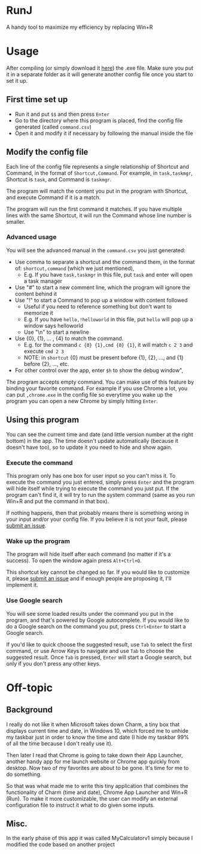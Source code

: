 # RunJ
A handy tool to maximize my efficiency by replacing Win+R


# Usage
After compiling (or simply download it [here](https://github.com/AnoXDD/RunJ/raw/master/RunJ/bin/Release/RunJ.exe)) the .exe file. Make sure you put it in a separate folder as it will generate another config file once you start to set it up.

## First time set up

* Run it and put `$$` and then press `Enter`
* Go to the directory where this program is placed, find the config file generated (called `command.csv`)
* Open it and modify it if necessary by following the manual inside the file

## Modify the config file

Each line of the config file represents a single relationship of Shortcut and Command, in the format of `Shortcut,Command`. For example, in `task,taskmgr`, Shortcut is `task`, and Command is `taskmgr`.

The program will match the content you put in the program with Shortcut, and execute Command if it is a match.

The program will run the first command it matches. If you have multiple lines with the same Shortcut, it will run the Command whose line number is smaller.

### Advanced usage

You will see the advanced manual in the `command.csv` you just generated:

* Use comma to separate a shortcut and the command them, in the format of: `shortcut,command` (which we just mentioned),
  * E.g. If you have `task,taskmgr` in this file, put `task` and enter will open a task manager
* Use "#" to start a new comment line, which the program will ignore the content behind it
* Use "!" to start a Command to pop up a window with content followed
  * Useful if you need to reference something but don't want to memorize it
  * E.g. If you have `hello,!helloworld` in this file, put `hello` will pop up a window says helloworld
  * Use "\n" to start a newline
* Use {0}, {1}, ... , {4} to match the command. 
  * E.g. for the command `c {0} {1},cmd {0} {1}`,
    it will match `c 2 3` and execute `cmd 2 3`
  * NOTE: in `shortcut` {0} must be present before {1}, {2}, ..., and {1} before {2}, ..., etc. 
* For other control over the app, enter `$h` to show the debug window",

The program accepts empty command. You can make use of this feature by binding your favorite command. For example if you use Chrome a lot, you can put `,chrome.exe` in the config file so everytime you wake up the program you can open a new Chrome by simply hitting `Enter`.

## Using this program

You can see the current time and date (and little version number at the right bottom) in the app. The time doesn't update automatically (because it doesn't have too), so to update it you need to hide and show again. 

### Execute the command
This program only has one box for user input so you can't miss it. To execute the command you just entered, simply press `Enter` and the program will hide itself while trying to execute the command you just put. If the program can't find it, it will try to run the system command (same as you run Win+R and put the command in that box). 

If nothing happens, then that probably means there is something wrong in your input and/or your config file. If you believe it is not your fault, please [submit an issue](https://github.com/AnoXDD/RunJ/issues).

### Wake up the program
The program will hide itself after each command (no matter if it's a success). To open the window again press `Alt+Ctrl+Q`.

This shortcut key cannot be changed so far. If you would like to customize it, please [submit an issue](https://github.com/AnoXDD/RunJ/issues) and if enough people are proposing it, I'll implement it. 

### Use Google search
You will see some loaded results under the command you put in the program, and that's powered by Google autocomplete. If you would like to do a Google search on the command you put, press `Ctrl+Enter` to start a Google search.

If you'd like to quick choose the suggested result, use `Tab` to select the first command, or use Arrow Keys to navigate and use `Tab` to choose the suggested result. Once `Tab` is pressed, `Enter` will start a Google search, but only if you don't press any other keys. 

# Off-topic

## Background
I really do not like it when Microsoft takes down Charm, a tiny box that displays current time and date, in Windows 10, which forced me to unhide my taskbar just in order to know the time and date (I hide my taskbar 99% of all the time because I don't really use it).

Then later I read that Chrome is going to take down their App Launcher, another handy app for me launch website or Chrome app quickly from desktop. Now two of my favorites are about to be gone. It's time for me to do something. 

So that was what made me to write this tiny application that combines the functionality of Charm (time and date), Chrome App Launcher and Win+R (Run). To make it more customizable, the user can modify an external configuration file to instruct it what to do given some inputs. 


## Misc. 

In the early phase of this app it was called MyCalculatorv1 simply because I modified the code based on another project
